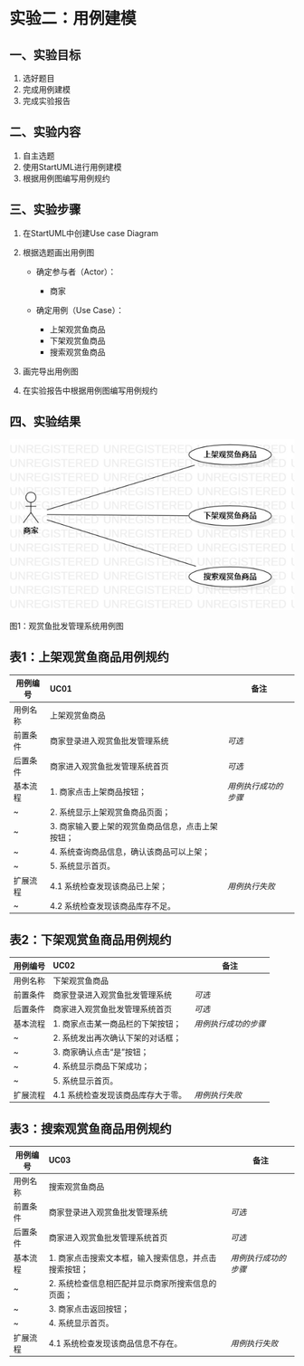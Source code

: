 # 实验二：用例建模

## 一、实验目标
1. 选好题目
2. 完成用例建模
3. 完成实验报告
## 二、实验内容
1. 自主选题
2. 使用StartUML进行用例建模
3. 根据用例图编写用例规约
## 三、实验步骤

1. 在StartUML中创建Use case Diagram

2. 根据选题画出用例图

   - 确定参与者（Actor）：
     - 商家

   - 确定用例（Use Case）：
      - 上架观赏鱼商品
      - 下架观赏鱼商品
      - 搜索观赏鱼商品

3. 画完导出用例图

4. 在实验报告中根据用例图编写用例规约

## 四、实验结果



![用例图](./Lab2_UseCaseDiagram.jpg)

图1：观赏鱼批发管理系统用例图



## 表1：上架观赏鱼商品用例规约  

用例编号  | UC01 | 备注  
-|:-|-  
用例名称  | 上架观赏鱼商品  |   
前置条件  | 商家登录进入观赏鱼批发管理系统     | *可选*   
后置条件  | 商家进入观赏鱼批发管理系统首页     | *可选*   
基本流程  | 1. 商家点击上架商品按钮；  |*用例执行成功的步骤*    
~| 2. 系统显示上架观赏鱼商品页面；  |   
~| 3. 商家输入要上架的观赏鱼商品信息，点击上架按钮；  |   
~| 4. 系统查询商品信息，确认该商品可以上架；  |   
~| 5. 系统显示首页。  |  
扩展流程  | 4.1 系统检查发现该商品已上架；  |*用例执行失败*    
~| 4.2 系统检查发现该商品库存不足。  |  

## 表2：下架观赏鱼商品用例规约  

用例编号  | UC02 | 备注  
-|:-|-  
用例名称  | 下架观赏鱼商品  |   
前置条件  | 商家登录进入观赏鱼批发管理系统     | *可选*   
后置条件  | 商家进入观赏鱼批发管理系统首页     | *可选*   
基本流程  | 1. 商家点击某一商品栏的下架按钮；  |*用例执行成功的步骤*    
~| 2. 系统发出再次确认下架的对话框；  |   
~| 3. 商家确认点击“是”按钮；  |   
~| 4. 系统显示商品下架成功；  |   
~| 5. 系统显示首页。  |  
扩展流程  | 4.1 系统检查发现该商品库存大于零。  |*用例执行失败*    

## 表3：搜索观赏鱼商品用例规约  

用例编号  | UC03 | 备注  
-|:-|-  
用例名称  | 搜索观赏鱼商品  |   
前置条件  | 商家登录进入观赏鱼批发管理系统     | *可选*   
后置条件  | 商家进入观赏鱼批发管理系统首页     | *可选*   
基本流程  | 1. 商家点击搜索文本框，输入搜索信息，并点击搜索按钮；  |*用例执行成功的步骤*    
~| 2. 系统检查信息相匹配并显示商家所搜索信息的页面；  |   
~| 3. 商家点击返回按钮；  |   
~| 4. 系统显示首页。  |   
扩展流程  | 4.1 系统检查发现该商品信息不存在。  |*用例执行失败*    

